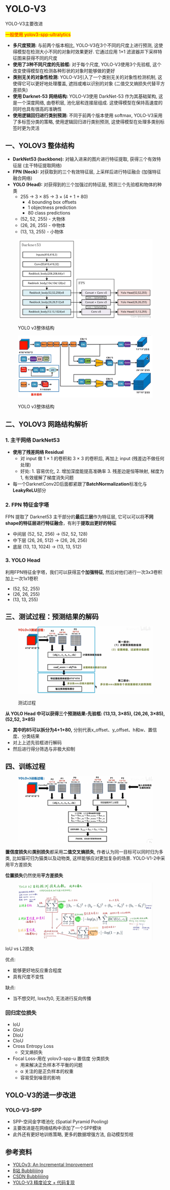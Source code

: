 # YOLO-V3

YOLO-V3主要改进

<mark style="color:red;">一般使用 yolov3-spp-ultralytics</mark>

* **多尺度预测:** 与前两个版本相比, YOLO-V3在3个不同的尺度上进行预测, 这使得模型在检测大小不同的对象时效果更好. 它通过应用 1×1 滤波器并下采样特征图来获得不同的尺度
* **使用了3种不同尺度的先验框:** 对于每个尺度, YOLO-V3使用3个先验框, 这个改变使得模型在检测各种形状的对象时能够做的更好
* **类别无关的对象性检测:** YOLO-V3引入了一个类别无关的对象性检测机制, 这使得它可以更好地处理覆盖, 遮挡或难以识别的对象 (二值交叉熵损失代替平方差损失)
* **使用 Darknet-53 网络结构:** YOLO-V3使用 DarkNet-53 作为其基础架构, 这是一个深度网络, 由卷积层, 池化层和连接层组成. 这使得模型在保持高速度的同时也具有很高的准确性
* **使用逻辑回归进行类别预测:** 不同于前两个版本使用 softmax, YOLO-V3采用了多标签分类的策略, 使用逻辑回归进行类别预测, 这使得模型在处理多类别标签时更为灵活

## 一、YOLOV3 整体结构

* **DarkNet53 (backbone):** 对输入进来的图片进行特征提取, 获得三个有效特征层 (主干特征提取网络)
* **FPN (Neck):** 对获取到的三个有效特征层, 上采样后进行特征融合 (加强特征融合网络)
* **YOLO (Head):** 对获得到的三个加强过的特征层, 预测三个先验框和物体的种类
  * 255 → 3 × 85 → 3 × (4 + 1 + 80)
    * 4 bounding box offsets
    * 1 objectness prediction
    * 80 class predictions
  * (52, 52, 255) - 大物体
  * (26, 26, 255) - 中物体
  * (13, 13, 255)  - 小物体

<figure><img src="../.gitbook/assets/image (4).png" alt=""><figcaption><p>YOLO v3整体结构</p></figcaption></figure>

<figure><img src="../.gitbook/assets/image (1).png" alt=""><figcaption><p>YOLO v3整体结构</p></figcaption></figure>

## 二、YOLOV3 网路结构解析

### 1. 主干网络 DarkNet53

* **使用了残差网络 Residual**
  * 对 input 做 1 × 1 的卷积和 3 × 3 的卷积后, 再加上 input (残差边不做任何处理)
  * 好处: 1. 容易优化, 2. 增加深度能提高准确率 3. 残差边是恒等映射, 梯度为1, 有效缓解了梯度消失问题&#x20;
* 每一个DarknetConv2D后面都紧跟了**BatchNormalization**标准化与**LeakyReLU**部分

### 2. FPN 特征金字塔

FPN 提取了 Darknet53 主干部分的**最后三层**作为特征层, 它可以可以将**不同shape的特征层进行特征融合**，有利于**提取出更好的特征**

* 中间层 (52, 52, 256) → (52, 52, 128)
* 中下层 (26, 26, 512) → (26, 26, 256)
* 底层     (13, 13, 1024) → (13, 13, 512)

### 3. YOLO Head

利用FPN特征金字塔，我们可以获得**三个加强特征**, 然后对他们进行一次3x3卷积加上一次1x1卷积

* (52, 52, 255)
* (26, 26, 255)&#x20;
* (13, 13, 255)

## 三、测试过程：预测结果的解码

<figure><img src="../.gitbook/assets/image (6) (1).png" alt=""><figcaption><p>测试过程</p></figcaption></figure>

**从 YOLO Head 中可以获得三个预测结果-先验框: (13,13, 3×85), (26,26, 3×85), (52,52, 3×85)**

* **其中的85可以拆分为4+1+80,** 分别代表x\_offset、y\_offset、h和w、置信度、分类结果
* 对上上述先验框进行解码
* 然后进行得分筛选与非极大抑制

## 四、训练过程

<figure><img src="../.gitbook/assets/image.png" alt=""><figcaption></figcaption></figure>

**置信度损失**和**类别损失**都采用**二值交叉熵损失**, 作者认为同一目标可以同时归为多类, 比如猫可归为猫类以及动物类, 这样能够应对更加复杂的场景. YOLO-V1-2中采用平方差损失

**位置损失**仍然使用**平方差损失**

<figure><img src="../.gitbook/assets/image (5) (1) (1).png" alt=""><figcaption></figcaption></figure>

IoU vs L2损失

优点:

* 能够更好地反应重合程度
* 具有尺度不变性

缺点:

* 当不想交时, loss为0, 无法进行反向传播

### 回归定位损失

* IoU
* GIoU
* DIoU
* CIoU
* Cross Entropy Loss
  * 交叉熵损失
* Focal Loss-用在 yolov3-spp-u 置信度 分类损失
  * 用来解决正负样本不平衡的问题
  * α 关注的是正负样本的权重
  * 容易受到噪音的影响

## YOLO-V3的进一步改进

### YOLO-V3-SPP

* SPP-空间金字塔池化 (Spatial Pyramid Pooling)
* 主要改进是在网络结构中添加了一个SPP模块
* 此外还有更好地训练策略, 更多的数据增强方法, 自动模型剪枝

## 参考资料

* [YOLOv3: An Incremental Improvement](https://arxiv.org/abs/1804.02767)
* [B站 Bubbliiiing](https://www.bilibili.com/video/BV1XJ411D7wF?p=3\&vd\_source=4afb0374462e2a6a5fe3309f3b19500d)
* [CSDN Bubbliiiing](https://blog.csdn.net/weixin\_44791964/article/details/103276106)
* [YOLO-V3 精度论文 + 代码复现](https://www.bilibili.com/video/BV1Vg411V7bJ/?spm\_id\_from=333.337.search-card.all.click)

